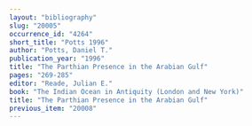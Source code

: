 ```yaml
---
layout: "bibliography"
slug: "20005"
occurrence_id: "4264"
short_title: "Potts 1996"
author: "Potts, Daniel T."
publication_year: "1996"
title: "The Parthian Presence in the Arabian Gulf"
pages: "269-285"
editor: "Reade, Julian E."
book: "The Indian Ocean in Antiquity (London and New York)"
title: "The Parthian Presence in the Arabian Gulf"
previous_item: "20008"
---
```

